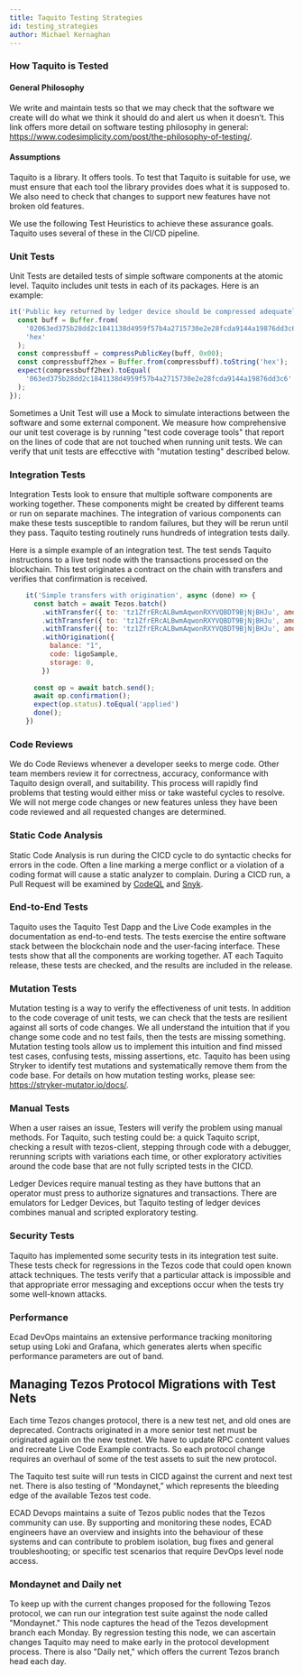 ```yaml
---
title: Taquito Testing Strategies
id: testing_strategies
author: Michael Kernaghan
---
```

 
### How Taquito is Tested
 
#### General Philosophy
 
We write and maintain tests so that we may check that the software we create will do what we think it should do and alert us when it doesn’t.
This link offers more detail on software testing philosophy in general: https://www.codesimplicity.com/post/the-philosophy-of-testing/.
 
#### Assumptions
 
Taquito is a library. It offers tools. To test that Taquito is suitable for use, we must ensure that each tool the library provides does what it is supposed to. We also need to check that changes to support new features have not broken old features.
 
We use the following Test Heuristics to achieve these assurance goals. Taquito uses several of these in the CI/CD pipeline.
 
### Unit Tests
 
Unit Tests are detailed tests of simple software components at the atomic level. Taquito includes unit tests in each of its packages. Here is an example:
 
  ```javascript
  it('Public key returned by ledger device should be compressed adequately for tz1 before b58 encoding', () => {
    const buff = Buffer.from(
      '02063ed375b28dd2c1841138d4959f57b4a2715730e2e28fcda9144a19876dd3c6',
      'hex'
    );
    const compressbuff = compressPublicKey(buff, 0x00);
    const compressbuff2hex = Buffer.from(compressbuff).toString('hex');
    expect(compressbuff2hex).toEqual(
      '063ed375b28dd2c1841138d4959f57b4a2715730e2e28fcda9144a19876dd3c6'
    );
  });
  ```
 
  Sometimes a Unit Test will use a Mock to simulate interactions between the software and some external component.
  We measure how comprehensive our unit test coverage is by running "test code coverage tools" that report on the lines of code that are not touched when running unit tests. We can verify that unit tests are effecctive with "mutation testing" described below.
 
### Integration Tests
Integration Tests look to ensure that multiple software components are working together. These components might be created by different teams or run on separate machines. The integration of various components can make these tests susceptible to random failures, but they will be rerun until they pass. Taquito testing routinely runs hundreds of integration tests daily.
 
Here is a simple example of an integration test. The test sends Taquito instructions to a live test node with the transactions processed on the blockchain. This test originates a contract on the chain with transfers and verifies that confirmation is received.
 
```javascript
    it('Simple transfers with origination', async (done) => {
      const batch = await Tezos.batch()
        .withTransfer({ to: 'tz1ZfrERcALBwmAqwonRXYVQBDT9BjNjBHJu', amount: 0.02 })
        .withTransfer({ to: 'tz1ZfrERcALBwmAqwonRXYVQBDT9BjNjBHJu', amount: 0.02 })
        .withTransfer({ to: 'tz1ZfrERcALBwmAqwonRXYVQBDT9BjNjBHJu', amount: 0.02 })
        .withOrigination({
          balance: "1",
          code: ligoSample,
          storage: 0,
        })
 
      const op = await batch.send();
      await op.confirmation();
      expect(op.status).toEqual('applied')
      done();
    })
```
 
### Code Reviews
 
We do Code Reviews whenever a developer seeks to merge code. Other team members review it for correctness, accuracy, conformance with Taquito design overall, and suitability. This process will rapidly find problems that testing would either miss or take wasteful cycles to resolve.  We will not merge code changes or new features unless they have been code reviewed and all requested changes are determined.
 
### Static Code Analysis
 
Static Code Analysis is run during the CICD cycle to do syntactic checks for errors in the code. Often a line marking a merge conflict or a violation of a coding format will cause a static analyzer to complain. During a CICD run, a Pull Request will be examined by [CodeQL](https://codeql.github.com/) and [Snyk](https://snyk.io/).
 
### End-to-End Tests
 
Taquito uses the Taquito Test Dapp and the Live Code examples in the documentation as end-to-end tests. The tests exercise the entire software stack between the blockchain node and the user-facing interface.  These tests show that all the components are working together. AT each Taquito release, these tests are checked, and the results are included in the release.
 
### Mutation Tests
 
 Mutation testing is a way to verify the effectiveness of unit tests. In addition to the code coverage of unit tests, we can check that the tests are resilient against all sorts of code changes. We all understand the intuition that if you change some code and no test fails, then the tests are missing something. Mutation testing tools allow us to implement this intuition and find missed test cases, confusing tests, missing assertions, etc. Taquito has been using Stryker to identify test mutations and systematically remove them from the code base. For details on how mutation testing works, please see: https://stryker-mutator.io/docs/.
 
### Manual Tests
 
When a user raises an issue, Testers will verify the problem using manual methods. For Taquito, such testing could be:
a quick Taquito script,
checking a result with tezos-client,
stepping through code with a debugger,
rerunning scripts with variations each time,
or other exploratory activities around the code base that are not fully scripted tests in the CICD.

Ledger Devices require manual testing as they have buttons that an operator must press to authorize signatures and transactions. There are emulators for Ledger Devices, but Taquito testing of ledger devices combines manual and scripted exploratory testing.
 
### Security Tests
 
Taquito has implemented some security tests in its integration test suite. These tests check for regressions in the Tezos code that could open known attack techniques. The tests verify that a particular attack is impossible and that appropriate error messaging and exceptions occur when the tests try some well-known attacks.
 
### Performance
 
Ecad DevOps maintains an extensive performance tracking monitoring setup using Loki and Grafana, which generates alerts when specific performance parameters are out of band.
 
## Managing Tezos Protocol Migrations with Test Nets
 
Each time Tezos changes protocol, there is a new test net, and old ones are deprecated. Contracts originated in a more senior test net must be originated again on the new testnet. We have to update RPC content values and recreate Live Code Example contracts. So each protocol change requires an overhaul of some of the test assets to suit the new protocol.
 
The Taquito test suite will run tests in CICD against the current and next test net. There is also testing of “Mondaynet,” which represents the bleeding edge of the available Tezos test code.
 
ECAD Devops maintains a suite of Tezos public nodes that the Tezos community can use. By supporting and monitoring these nodes, ECAD engineers have an overview and insights into the behaviour of these systems and can contribute to problem isolation, bug fixes and general troubleshooting; or specific test scenarios that require DevOps level node access.
 
### Mondaynet and Daily net
 
To keep up with the current changes proposed for the following Tezos protocol, we can run our integration test suite against the node called "Mondaynet." This node captures the head of the Tezos development branch each Monday. By regression testing this node, we can ascertain changes Taquito may need to make early in the protocol development process. There is also "Daily net," which offers the current Tezos branch head each day.